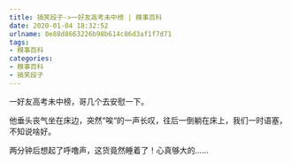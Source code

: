 ```yaml
---
title: 搞笑段子->一好友高考未中榜 | 糗事百科
date: 2020-01-04 18:32:52
urlname: 0e88d8663226b98b614c86d3af1f7d71
tags: 
- 糗事百科
categories:
- 糗事百科
- 搞笑段子
---
```

一好友高考未中榜，哥几个去安慰一下。

他垂头丧气坐在床边，突然“唉“的一声长叹，往后一倒躺在床上，我们一时语塞，不知说啥好。

两分钟后想起了呼噜声，这货竟然睡着了！心真够大的……


